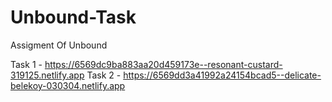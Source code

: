 # Unbound-Task
Assigment Of Unbound

Task 1 - https://6569dc9ba883aa20d459173e--resonant-custard-319125.netlify.app
Task 2 - https://6569dd3a41992a24154bcad5--delicate-belekoy-030304.netlify.app

